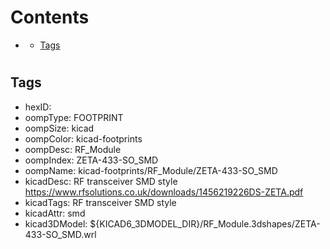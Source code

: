 



Contents
========

* [](#)
	* [Tags](#tags)

# 

## Tags

- hexID: 
- oompType: FOOTPRINT
- oompSize: kicad
- oompColor: kicad-footprints
- oompDesc: RF_Module
- oompIndex: ZETA-433-SO_SMD
- oompName: kicad-footprints/RF_Module/ZETA-433-SO_SMD
- kicadDesc: RF transceiver SMD style https://www.rfsolutions.co.uk/downloads/1456219226DS-ZETA.pdf
- kicadTags: RF transceiver SMD style
- kicadAttr: smd
- kicad3DModel: ${KICAD6_3DMODEL_DIR}/RF_Module.3dshapes/ZETA-433-SO_SMD.wrl
